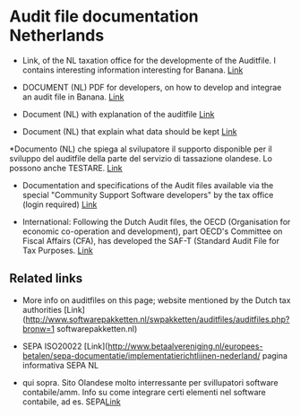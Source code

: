 # Audit file documentation Netherlands

* Link, of the NL taxation office for the developmente of the Auditfile. I contains interesting information interesting for Banana.
 [Link](http://www.belastingdienst.nl/wps/wcm/connect/bldcontentnl/belastingdienst/zakelijk/aangifte_betalen_en_toezicht/toezicht/handhaving_en_controle/belastingcontrole_met_de_auditfile)

* DOCUMENT (NL) PDF for developers, on how to develop and integrae an audit file in Banana. 
[Link](http://download.belastingdienst.nl/belastingdienst/docs/al042303.pdf)

* Document (NL) with explanation of the auditfile [Link](http://download.belastingdienst.nl/belastingdienst/docs/al04303.pdf)

* Document (NL) that explain what data should be kept 
[Link](http://download.belastingdienst.nl/belastingdienst/docs/geautomatiseerde_administratie_en_fiscale_bewaarplicht_al0401z10fd.pdf)

*Documento (NL) che spiega al svilupatore il supporto disponible per il sviluppo del auditfile della parte del servizio di tassazione olandese. Lo possono anche TESTARE.
[Link](http://download.belastingdienst.nl/belastingdienst/docs/diensten_aan_softwareontwik_aa9751z6fd.pdf)

* Documentation and specifications of the Audit files available via the special "Community Support Software developers" by the tax office (login required)
[Link](http://www.oswo.nl/)

* International: Following the Dutch Audit files, the OECD (Organisation for economic co-operation and development), part OECD's Committee on Fiscal Affairs (CFA), has developed the SAF-T (Standard Audit File for Tax Purposes.
[Link](http://www.oecd.org/ctp/administration/guidancenote-guidancefordevelopersofbusinessandaccountingsoftwareconcerningtaxauditrequirements.htm)

## Related links

* More info on auditfiles on this page; website mentioned by the Dutch tax authorities [Link](http://www.softwarepakketten.nl/swpakketten/auditfiles/auditfiles.php?bronw=1 softwarepakketten.nl)

* SEPA ISO20022 [Link](http://www.betaalvereniging.nl/europees-betalen/sepa-documentatie/implementatierichtlijnen-nederland/ pagina informativa SEPA NL

* qui sopra. Sito Olandese molto interressante per svillupatori software contabile/amm. Info su come integrare certi elementi nel software contabile, ad es. SEPA[Link](http://www.softwarepakketten.nl) 


